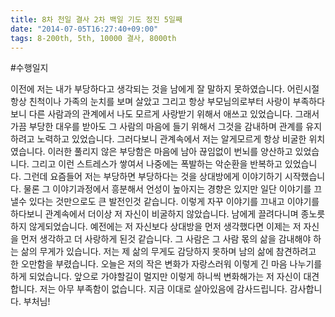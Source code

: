 ```yaml
---
title: 8차 천일 결사 2차 백일 기도 정진 5일째
date: "2014-07-05T16:27:40+09:00"
tags: 8-200th, 5th, 10000 결사, 8000th
---
```


#수행일지

이전에 저는 내가 부당하다고 생각되는 것을 남에게 잘 말하지 못하였습니다. 어린시절 항상 친척이나 가족의 눈치를 보며 살았고 그리고 항상 부모님의로부터 사랑이 부족하다보니 다른 사람과의 관계에서 나도 모르게 사랑받기 위해서 애쓰고 있었습니다. 그래서 가끔 부당한 대우를 받아도 그 사람의 마음에 들기 위해서 그것을 감내하며 관계를 유지하려고 노력하고 있었습니다. 그러다보니 관계속에서 저는 알게모르게 항상 비굴한 위치였습니다. 이러한 풀리지 않은 부당함은 마음에 남아 끊임없이 번뇌를 양산하고 있었습니다. 그리고 이런 스트레스가 쌓여서 나중에는 폭발하는 악순환을 반복하고 있었습니다. 그런데 요즘들어 저는 부당하면 부당하다는 것을 상대방에게 이야기하기 시작했습니다. 물론 그 이야기과정에서 흥분해서 언성이 높아지는 경향은 있지만 일단 이야기를 끄낼수 있다는 것만으로도 큰 발전인것 같습니다. 이렇게 자꾸 이야기를 끄내고 이야기를 하다보니 관계속에서 더이상 저 자신이 비굴하지 않았습니다. 남에게 끌려다니며 종노릇하지 않게되었습니다. 예전에는 저 자신보다 상대방을 먼저 생각했다면 이제는 저 자신을 먼저 생각하고 더 사랑하게 된것 같습니다. 그 사람은 그 사람 몫의 삶을 감내해야 하는 삶의 무게가 있습니다. 저는 제 삶의 무게도 감당하지 못하며 남의 삶에 참견하려고 한 오만함을 부렸습니다. 오늘은 저의 작은 변화가 자랑스러워 이렇게 긴 마음 나누기를 하게 되었습니다. 앞으로 가야할길이 멀지만 이렇게 하니씩 변화해가는 저 자신이 대견합니다. 저는 아무 부족함이 없습니다. 지금 이대로 살아있음에 감사드립니다. 감사합니다. 부처님!
